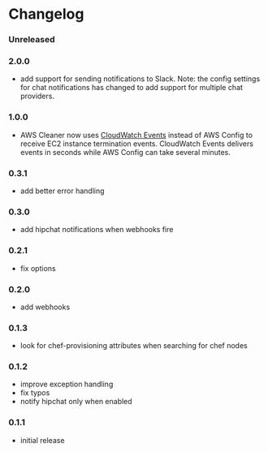# Changelog

### Unreleased

### 2.0.0
- add support for sending notifications to Slack. Note: the config settings for chat notifications has changed to add support for multiple chat providers.

### 1.0.0
- AWS Cleaner now uses [CloudWatch Events](http://docs.aws.amazon.com/AmazonCloudWatch/latest/DeveloperGuide/WhatIsCloudWatchEvents.html) instead of
AWS Config to receive EC2 instance termination events. CloudWatch Events delivers events in seconds while AWS Config can take several minutes.

### 0.3.1
- add better error handling

### 0.3.0
- add hipchat notifications when webhooks fire

### 0.2.1
- fix options

### 0.2.0
- add webhooks

### 0.1.3
- look for chef-provisioning attributes when searching for chef nodes

### 0.1.2
- improve exception handling
- fix typos
- notify hipchat only when enabled

### 0.1.1
- initial release
